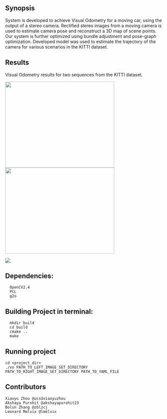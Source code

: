 ## Synopsis
System is developed to achieve Visual Odometry for a moving car, using the output of a stereo camera. Rectified stereo images from a moving camera is used to estimate camera pose and reconstruct a 3D map of scene points. Our system is further optimized using bundle adjustment and pose-graph optimization. Developed model was used to estimate the trajectory of the camera for various scenarios in the KITTI dataset.

## Results

Visual Odometry results for two sequences from the KITTI dataset.

<img src="https://raw.githubusercontent.com/akshayapurohit23/Stereo-Visual-Odometry/master/assets/Images/Seq06.png" width=350 height=275 align="middle" >     <img src="https://raw.githubusercontent.com/akshayapurohit23/Stereo-Visual-Odometry/master/assets/Images/Seq09.png" width=350 height=275 align="middle" >

[![](https://img.youtube.com/vi/EFFH1OTh_IQ/0.jpg)](https://www.youtube.com/watch?v=EFFH1OTh_IQ)

## Dependencies:
```
  OpenCV2.4
  PCL
  g2o
```

## Building Project in terminal:
```
  mkdir build
  cd build
  cmake ..
  make
```

##  Running project
```
cd <project_dir>
./vo PATH_TO_LEFT_IMAGE_SET_DIRECTORY PATH_TO_RIGHT_IMAGE_SET_DIRECTORY PATH_TO_YAML_FILE
```

## Contributors
```
Xiaoyu Zhou @ucsdxiaoyuzhou
Akshaya Purohit @akshayapurohit23
Bolun Zhang @zblzcj
Leonard Melvix @lmelvix
```
